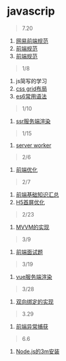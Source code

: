 # javascrip

> 7.20 

1. [网易前端规范](https://www.cnblogs.com/renzaijianghu/p/3539994.html)
2. [前端规范](https://blog.csdn.net/sunshine940326/article/details/72810000)
3. [前端规范](https://www.w3cschool.cn/webdevelopment/index.html)

> 1/8

1. js简写的学习
2. [css grid布局](https://juejin.im/entry/5a23510f6fb9a0452a3c239f?utm_medium=fe&utm_source=weixinqun)
3. [es6常用语法](https://juejin.im/post/5a08e5c55188252abc5dd96f?utm_medium=fe&utm_source=weixinqun)

> 1/10

1. [ssr服务端渲染](https://cn.vuejs.org/v2/guide/ssr.html#ad)

> 1/15

1. [server worker](https://github.com/Leslie2014/blog/blob/master/service-worker.md)

> 2/6

1. [前端优化](https://mp.weixin.qq.com/s/ye1CeIjlfs9VSUab3gQI5g)

> 2/7

1. [前端基础知识汇总](https://mp.weixin.qq.com/s/tzMIydPjkqNoqIznO3mvuQ)
2. [H5首屏优化](https://mp.weixin.qq.com/s/ye1CeIjlfs9VSUab3gQI5g)

> 2/23

1. [MVVM的实现](https://juejin.im/post/5a83c7125188257a836c3508)

> 3/9

1. [前端面试题](https://juejin.im/post/5a9b8417518825558251ce15)

> 3/19

1. [vue服务端渲染](https://juejin.im/post/5aa1ec066fb9a028d20787ce#comment)

> 3/28

1. [双向绑定的实现](https://segmentfault.com/a/1190000006599500#articleHeader4)

> 3.29 

1. [前端异常捕获](http://mp.weixin.qq.com/s/0UvFyVzVFYpYybf6EGBWAw)

> 6.6

1. [Node.js的3m安装](https://cnodejs.org/topic/57f628098489e7ca69f4e839)

